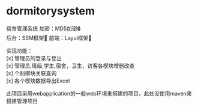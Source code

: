 # dormitorysystem
宿舍管理系统
 加密：MD5加密🔒  
 后台：SSM框架🎨
 前端：Layui框架🎄  
  
 实现功能：  
 [x] 管理员的登录与登出      
 [x] 管理员,班级,学生,宿舍，卫生，访客各模块增删改查    
 [x] 个别模块关联查询    
 [x] 各个模块数据导出Excel    
    
此项目采用webapplication的一般web环境来搭建的项目，此处没使用maven来搭建管理项目    

